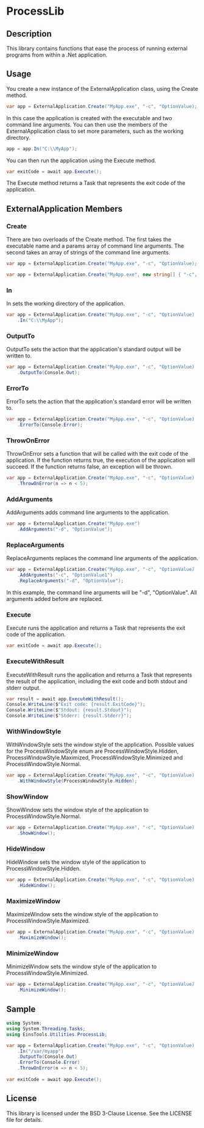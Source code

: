 # ProcessLib

## Description

This library contains functions that ease the process of running external programs from within
a .Net application.

## Usage

You create a new instance of the ExternalApplication class, using the Create method.

```csharp
var app = ExternalApplication.Create("MyApp.exe", "-c", "OptionValue);
```

In this case the application is created with the executable and two command line arguments. You can then use the 
members of the ExternalApplication class to set more parameters, such as the working directory.

```csharp
app = app.In("C:\\MyApp");
```

You can then run the application using the Execute method.

```csharp
var exitCode = await app.Execute();
```

The Execute method returns a Task<int> that represents the exit code of the application.

## ExternalApplication Members

### Create

There are two overloads of the Create method. The first takes the executable name and 
a params array of command line arguments. The second takes an array of strings of the command line arguments.

```csharp
var app = ExternalApplication.Create("MyApp.exe", "-c", "OptionValue);
```

```csharp
var app = ExternalApplication.Create("MyApp.exe", new string[] { "-c", "OptionValue" }, workingDirectory: "C:\\MyApp");
```

### In
In sets the working directory of the application.

```csharp
var app = ExternalApplication.Create("MyApp.exe", "-c", "OptionValue)
    .In("C:\\MyApp");
```

### OutputTo
OutputTo sets the action that the application's standard output will be written to.

```csharp
var app = ExternalApplication.Create("MyApp.exe", "-c", "OptionValue)
    .OutputTo(Console.Out);
```

### ErrorTo
ErrorTo sets the action that the application's standard error will be written to.

```csharp
var app = ExternalApplication.Create("MyApp.exe", "-c", "OptionValue)
    .ErrorTo(Console.Error);
```

### ThrowOnError
ThrowOnError sets a function that will be called with the exit code of the application. If the function returns true,
the execution of the application will succeed. If the function returns false, an exception will be thrown.

```csharp
var app = ExternalApplication.Create("MyApp.exe", "-c", "OptionValue)
    .ThrowOnError(n => n < 5);
```

### AddArguments
AddArguments adds command line arguments to the application.

```csharp
var app = ExternalApplication.Create("MyApp.exe")
    .AddArguments("-d", "OptionValue");
```

### ReplaceArguments
ReplaceArguments replaces the command line arguments of the application.

```csharp
var app = ExternalApplication.Create("MyApp.exe", "-c", "OptionValue)
    .AddArguments("-c", "OptionValue1")
    .ReplaceArguments("-d", "OptionValue");
```

In this example, the command line arguments will be "-d", "OptionValue". All arguments added before are replaced.

### Execute
Execute runs the application and returns a Task<int> that represents the exit code of the application.

```csharp
var exitCode = await app.Execute();
```

### ExecuteWithResult

ExecuteWithResult runs the application and returns a Task<ExternalApplicationResult> that represents the result of 
the application, including the exit code and both stdout and stderr output.

```csharp
var result = await app.ExecuteWithResult();
Console.WriteLine($"Exit code: {result.ExitCode}");
Console.WriteLine($"Stdout: {result.Stdout}");
Console.WriteLine($"Stderr: {result.Stderr}");
```

### WithWindowStyle

WithWindowStyle sets the window style of the application. Possible values for the ProcessWindowStyle enum are
ProcessWindowStyle.Hidden, ProcessWindowStyle.Maximized, ProcessWindowStyle.Minimized and ProcessWindowStyle.Normal.

```csharp
var app = ExternalApplication.Create("MyApp.exe", "-c", "OptionValue)
    .WithWindowStyle(ProcessWindowStyle.Hidden);
```

### ShowWindow

ShowWindow sets the window style of the application to ProcessWindowStyle.Normal.

```csharp
var app = ExternalApplication.Create("MyApp.exe", "-c", "OptionValue)
    .ShowWindow();
```

### HideWindow

HideWindow sets the window style of the application to ProcessWindowStyle.Hidden.

```csharp
var app = ExternalApplication.Create("MyApp.exe", "-c", "OptionValue)
    .HideWindow();
```

### MaximizeWindow

MaximizeWindow sets the window style of the application to ProcessWindowStyle.Maximized.

```csharp
var app = ExternalApplication.Create("MyApp.exe", "-c", "OptionValue)
    .MaximizeWindow();
```

### MinimizeWindow

MinimizeWindow sets the window style of the application to ProcessWindowStyle.Minimized.

```csharp
var app = ExternalApplication.Create("MyApp.exe", "-c", "OptionValue)
    .MinimizeWindow();
```

## Sample

```csharp
using System;
using System.Threading.Tasks;
using EinsTools.Utilities.ProcessLib;

var app = ExternalApplication.Create("MyApp.exe", "-c", "OptionValue)
    .In("/var/myapp")
    .OutputTo(Console.Out)
    .ErrorTo(Console.Error)
    .ThrowOnError(n => n < 5);
    
var exitCode = await app.Execute();
```

## License

This library is licensed under the BSD 3-Clause License. See the LICENSE file for details.

